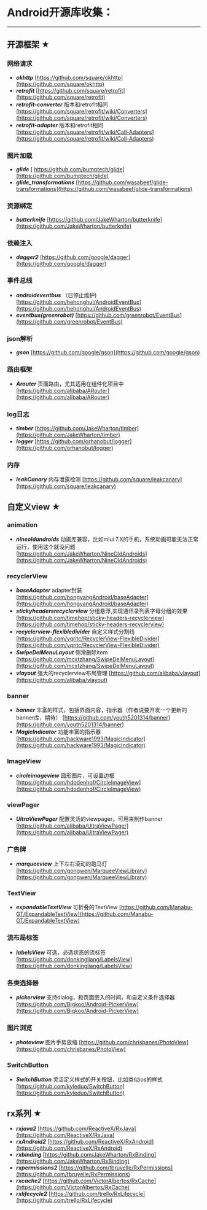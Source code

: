 # Android开源库收集： #

----------

## 开源框架 ★ ##

### 网络请求 ###

- ***okhttp***  [https://github.com/square/okhttp](https://github.com/square/okhttp)
- ***retrofit*** [https://github.com/square/retrofit](https://github.com/square/retrofit)
- ***retrofit-converter***  版本和retrofit相同  [https://github.com/square/retrofit/wiki/Converters](https://github.com/square/retrofit/wiki/Converters)   
- ***retrofit-adapter***  版本和retrofit相同  [https://github.com/square/retrofit/wiki/Call-Adapters](https://github.com/square/retrofit/wiki/Call-Adapters)

### 图片加载 ###

- ***glide*** [ https://github.com/bumptech/glide](https://github.com/bumptech/glide)
- ***glide_transformations***  [https://github.com/wasabeef/glide-transformations](https://github.com/wasabeef/glide-transformations)

### 资源绑定 ###
- ***butterknife*** [https://github.com/JakeWharton/butterknife](https://github.com/JakeWharton/butterknife)

### 依赖注入 ###
- ***dagger2*** [https://github.com/google/dagger](https://github.com/google/dagger)

### 事件总线 ###
- ***androideventbus*** （已停止维护) [https://github.com/hehonghui/AndroidEventBus](https://github.com/hehonghui/AndroidEventBus)
- ***eventbus(greenrobot)*** [https://github.com/greenrobot/EventBus](https://github.com/greenrobot/EventBus)

### json解析 ###
- ***gson*** [https://github.com/google/gson](https://github.com/google/gson)

### 路由框架 ###
- ***Arouter*** 页面路由，尤其适用在组件化项目中 [https://github.com/alibaba/ARouter](https://github.com/alibaba/ARouter)

### log日志 ###
- ***timber*** [https://github.com/JakeWharton/timber](https://github.com/JakeWharton/timber)
- ***logger*** [https://github.com/orhanobut/logger](https://github.com/orhanobut/logger)

### 内存 ###
- ***leakCanary*** 内存泄露检测 [https://github.com/square/leakcanary](https://github.com/square/leakcanary)


## 自定义view ★ ##

### animation ###
- ***nineoldandroids*** 动画库兼容，比如miui 7.X的手机，系统动画可能无法正常运行，使用这个就没问题 [https://github.com/JakeWharton/NineOldAndroids](https://github.com/JakeWharton/NineOldAndroids)

### recyclerView ###
- ***baseAdapter*** adapter封装 [https://github.com/hongyangAndroid/baseAdapter](https://github.com/hongyangAndroid/baseAdapter)
- ***stickyheadersrecyclerview*** 分组悬浮,实现通讯录列表字母分组的效果 [https://github.com/timehop/sticky-headers-recyclerview](https://github.com/timehop/sticky-headers-recyclerview)
- ***recyclerview-flexibledivider***   自定义样式分割线 [https://github.com/yqritc/RecyclerView-FlexibleDivider](https://github.com/yqritc/RecyclerView-FlexibleDivider) 
- ***SwipeDelMenuLayout*** 侧滑删除item [https://github.com/mcxtzhang/SwipeDelMenuLayout](https://github.com/mcxtzhang/SwipeDelMenuLayout)
- ***vlayout*** 强大的recyclerview布局管理 [https://github.com/alibaba/vlayout](https://github.com/alibaba/vlayout)

### banner ###
- ***banner***  丰富的样式，包括界面内容，指示器（作者说要开发一个更新的banner库，期待）  [https://github.com/youth5201314/banner](https://github.com/youth5201314/banner)
- ***MagicIndicator***  功能丰富的指示器 [https://github.com/hackware1993/MagicIndicator](https://github.com/hackware1993/MagicIndicator)

### ImageView ###
- ***circleimageview*** 圆形图片，可设置边框 [https://github.com/hdodenhof/CircleImageView](https://github.com/hdodenhof/CircleImageView)

### viewPager ###
- ***UltraViewPager*** 配置灵活的viewpager，可用来制作banner [https://github.com/alibaba/UltraViewPager](https://github.com/alibaba/UltraViewPager)

### 广告牌 ###
- ***marqueeview*** 上下左右滚动的跑马灯 [https://github.com/gongwen/MarqueeViewLibrary](https://github.com/gongwen/MarqueeViewLibrary)

### TextView ###
- ***expandableTextView*** 可折叠的TextView [https://github.com/Manabu-GT/ExpandableTextView](https://github.com/Manabu-GT/ExpandableTextView)

### 流布局标签 ###
- ***labelsView***  可选，必选状态的流标签 [https://github.com/donkingliang/LabelsView](https://github.com/donkingliang/LabelsView)

### 各类选择器 ###
- ***pickerview*** 支持dialog，和页面嵌入的时间，和自定义条件选择器   [https://github.com/Bigkoo/Android-PickerView](https://github.com/Bigkoo/Android-PickerView)

### 图片浏览 ###
- ***photoview*** 图片手势放缩  [https://github.com/chrisbanes/PhotoView](https://github.com/chrisbanes/PhotoView)

### SwitchButton ###
- ***SwitchButton*** 灵活定义样式的开关按钮，比如类似ios的样式         [https://github.com/kyleduo/SwitchButton](https://github.com/kyleduo/SwitchButton)

## rx系列 ★ ##

- ***rxjava2***  [https://github.com/ReactiveX/RxJava](https://github.com/ReactiveX/RxJava)
- ***rxAndroid2*** [https://github.com/ReactiveX/RxAndroid](https://github.com/ReactiveX/RxAndroid)
- ***rxbinding*** [https://github.com/JakeWharton/RxBinding](https://github.com/JakeWharton/RxBinding)
- ***rxpermissions2*** [https://github.com/tbruyelle/RxPermissions](https://github.com/tbruyelle/RxPermissions)
- ***rxcache2***  [https://github.com/VictorAlbertos/RxCache](https://github.com/VictorAlbertos/RxCache)
- ***rxlifecycle2*** [https://github.com/trello/RxLifecycle](https://github.com/trello/RxLifecycle)


